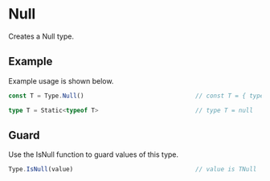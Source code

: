 # Null

Creates a Null type.

## Example

Example usage is shown below.

```typescript
const T = Type.Null()                               // const T = { type: 'null' }

type T = Static<typeof T>                           // type T = null
```

## Guard

Use the IsNull function to guard values of this type.

```typescript
Type.IsNull(value)                                  // value is TNull
```
